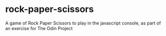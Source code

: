 # rock-paper-scissors

A game of Rock Paper Scissors to play in the javascript console, as part of an exercise for The Odin Project